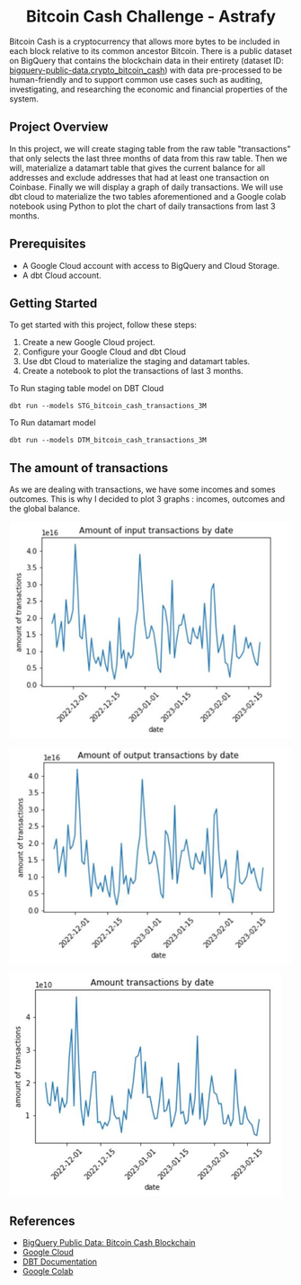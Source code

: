 <h1 align=center> Bitcoin Cash Challenge - Astrafy</h1>

Bitcoin Cash is a cryptocurrency that allows more bytes to be included in each block relative to its common ancestor Bitcoin. 
There is a public dataset on BigQuery that contains the blockchain data in their entirety (dataset ID: <a href="https://console.cloud.google.com/marketplace/product/bitcoin-cash/crypto-bitcoin-cash">bigquery-public-data.crypto_bitcoin_cash</a>) with data pre-processed to be human-friendly and to support common use cases such as auditing, investigating, and researching the economic and financial properties of the system.

<h2>Project Overview</h2>

In this project, we will create  staging table from the raw table "transactions" that only selects the last three months of data from this raw table. 
Then we will, materialize a datamart table that gives the current balance for all addresses and exclude addresses that had at least one transaction on Coinbase.
Finally we will display a graph of daily transactions. 
We will use dbt cloud to materialize the two tables aforementioned and a Google colab notebook using Python to plot the chart of daily transactions from last 3 months. 


<h2>Prerequisites</h2>

- A Google Cloud account with access to BigQuery and Cloud Storage.
- A dbt Cloud account.


<h2>Getting Started</h2>

To get started with this project, follow these steps:

1. Create a new Google Cloud project.
2. Configure your Google Cloud and dbt Cloud
3. Use dbt Cloud to materialize the staging and datamart tables.
4. Create a notebook to plot the transactions of last 3 months.

To Run staging table model on DBT Cloud
```
dbt run --models STG_bitcoin_cash_transactions_3M
```

To Run datamart model
```
dbt run --models DTM_bitcoin_cash_transactions_3M
```

<h2>The amount of transactions</h2>

As we are dealing with transactions, we have some incomes and somes outcomes. This is why I decided to plot 3 graphs : incomes, outcomes and the global balance.

![INCOMES](pictures/input.JPG)

![OUTCOMES](pictures/output.JPG)

![TOTAL](pictures/total.JPG)

<h2>References</h2>

<ul>
  <li><a href="https://console.cloud.google.com/marketplace/product/bitcoin-cash/crypto-bitcoin-cash">BigQuery 
      Public Data: Bitcoin Cash Blockchain</a></li>
  <li><a href="https://cloud.google.com/">Google Cloud</a></li>
  <li><a href="https://docs.getdbt.com/">DBT Documentation</a></li>
  <li><a href="https://colab.research.google.com/notebooks/intro.ipynb">Google Colab</a></li>
</ul>